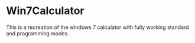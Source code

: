 # Win7Calculator
This is a recreation of the windows 7 calculator with fully working standard and programming modes.
